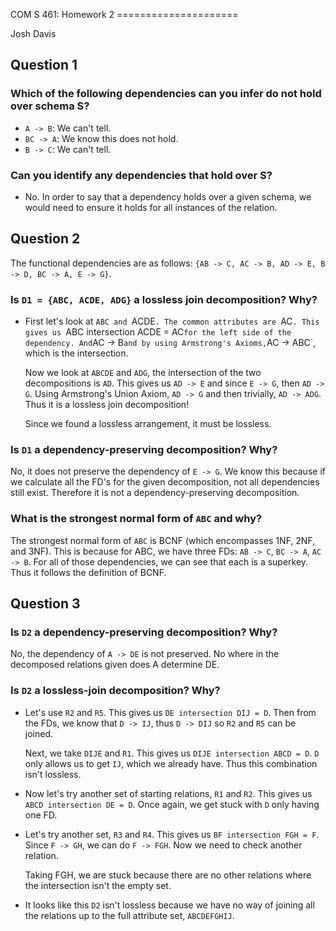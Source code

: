 COM S 461: Homework 2 =====================

Josh Davis

## Question 1

### Which of the following dependencies can you infer do not hold over schema S?

- `A -> B`: We can't tell.
- `BC -> A`: We know this does not hold.
- `B -> C`: We can't tell.

### Can you identify any dependencies that hold over S?

- No. In order to say that a dependency holds over a given schema, we would need
  to ensure it holds for all instances of the relation.

## Question 2

The functional dependencies are as follows: `{AB -> C, AC -> B, AD -> E, B -> D,
BC -> A, E -> G}`.

### Is `D1 = {ABC, ACDE, ADG}` a lossless join decomposition? Why?

- First let's look at `ABC and `ACDE`. The common attributes are `AC`. This
  gives us `ABC intersection ACDE = AC` for the left side of the dependency. And
  `AC -> B` and by using Armstrong's Axioms, `AC -> ABC`, which is the
  intersection.

  Now we look at `ABCDE` and `ADG`, the intersection of the two decompositions
  is `AD`. This gives us `AD -> E` and since `E -> G`, then `AD -> G`. Using
  Armstrong's Union Axiom, `AD -> G` and then trivially, `AD -> ADG`. Thus it is
  a lossless join decomposition!

  Since we found a lossless arrangement, it must be lossless.

### Is `D1` a dependency-preserving decomposition? Why?

No, it does not preserve the dependency of `E -> G`. We know this because if we
calculate all the FD's for the given decomposition, not all dependencies still
exist. Therefore it is not a dependency-preserving decomposition.

### What is the strongest normal form of `ABC` and why?

The strongest normal form of `ABC` is BCNF (which encompasses 1NF, 2NF, and
3NF). This is because for ABC, we have three FDs: `AB -> C`, `BC -> A`, `AC ->
B`. For all of those dependencies, we can see that each is a superkey. Thus it
follows the definition of BCNF.

## Question 3

### Is `D2` a dependency-preserving decomposition? Why?

No, the dependency of `A -> DE` is not preserved. No where in the decomposed
relations given does A determine DE.

### Is `D2` a lossless-join decomposition? Why?

- Let's use `R2` and `R5`. This gives us `DE intersection DIJ = D`. Then from
  the FDs, we know that `D -> IJ`, thus `D -> DIJ` so `R2` and `R5` can be
  joined.

  Next, we take `DIJE` and `R1`. This gives us `DIJE intersection ABCD = D`. `D`
  only allows us to get `IJ`, which we already have. Thus this combination isn't
  lossless.

- Now let's try another set of starting relations, `R1` and `R2`. This gives us
  `ABCD intersection DE = D`. Once again, we get stuck with `D` only having one
  FD.

- Let's try another set, `R3` and `R4`. This gives us `BF intersection FGH = F`.
  Since `F -> GH`, we can do `F -> FGH`. Now we need to check another relation.

  Taking FGH, we are stuck because there are no other relations where the
  intersection isn't the empty set.

- It looks like this `D2` isn't lossless because we have no way of joining all
  the relations up to the full attribute set, `ABCDEFGHIJ`.

